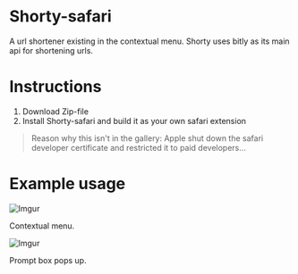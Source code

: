 # Shorty-safari
A url shortener existing in the contextual menu.
Shorty uses bitly as its main api for shortening urls.

# Instructions
1. Download Zip-file
2. Install Shorty-safari and build it as your own safari extension

> Reason why this isn't in the gallery: Apple shut down the safari developer certificate and restricted it to paid developers...

# Example usage

![Imgur](http://i.imgur.com/OxfFWKe.png)

Contextual menu.

![Imgur](http://i.imgur.com/C11nfra.png)


Prompt box pops up.
